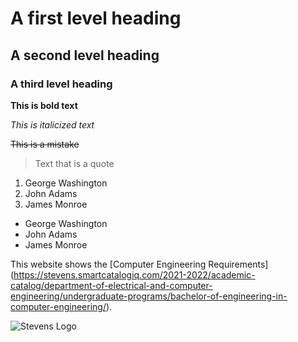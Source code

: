 # A first level heading
## A second level heading
### A third level heading

**This is bold text**

_This is italicized text_

~~This is a mistake~~

> Text that is a quote

1. George Washington
1. John Adams
1. James Monroe

- George Washington
- John Adams
- James Monroe

This website shows the [Computer Engineering Requirements] (https://stevens.smartcatalogiq.com/2021-2022/academic-catalog/department-of-electrical-and-computer-engineering/undergraduate-programs/bachelor-of-engineering-in-computer-engineering/).

![Stevens Logo](https://github.com/dylanram1357/ENGR-322/assets/113130225/8f12dc39-fff8-4312-bae0-f6facf94e517)

